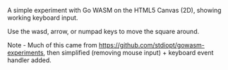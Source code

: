 A simple experiment with Go WASM on the HTML5 Canvas (2D), showing
working keyboard input.

Use the wasd, arrow, or numpad keys to move the square around.

Note - Much of this came from https://github.com/stdiopt/gowasm-experiments,
then simplified (removing mouse input) + keyboard event handler added.
